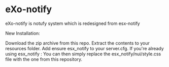 # eXo-notify
eXo-notify is notufy system which is redesigned from esx-notify



New Installation:

Download the zip archive from this repo.
Extract the contents to your resources folder.
Add ensure esx_notify to your server.cfg.
If you're already using esx_notify :
You can then simply replace the esx_notify/nui/style.css file with the one from this repository.
